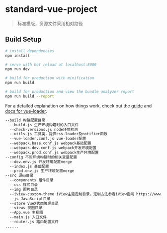 # standard-vue-project

> 标准模版，资源文件采用相对路径

## Build Setup

``` bash
# install dependencies
npm install

# serve with hot reload at localhost:8080
npm run dev

# build for production with minification
npm run build

# build for production and view the bundle analyzer report
npm run build --report

```

For a detailed explanation on how things work, check out the [guide](http://vuejs-templates.github.io/webpack/) and [docs for vue-loader](http://vuejs.github.io/vue-loader).

``` bash
--build 构建配置目录
  --build.js 生产环境构建时的入口文件
  --check-versions.js node环境检测
  --utils.js 工具类，提供css-loader及notifier函数
  --vue-loader.conf.js vue-loader配置
  --webpack.base.conf.js webpack基础配置
  --webpack.dev.conf.js webpack开发环境配置
  --webpack.prod.conf.js webpack生产环境配置
--config 不同环境构建时的相关变量配置
  --dev.env.js 开发环境配置merge
  --index.js 基础配置
  --prod.env.js 生产环境配置merge
--src 源码目录
  --components 组件目录
  --css 样式目录
  --img 图片目录
  --iview-custom-theme iView主题定制目录，定制方法参看iView官网 https://www.iviewui.com/docs/guide/theme 采用官方推荐的【变量覆盖】方式
  --js JavaScript目录
  --store VueX状态管理目录
  --views 视图目录
  --App.vue 主视图
  --main.js 入口文件
  --router.js 路由配置文件
......
```




